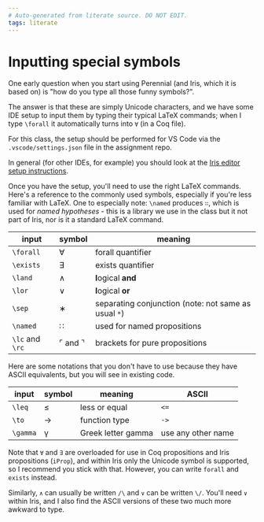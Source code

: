 ```yaml
---
# Auto-generated from literate source. DO NOT EDIT.
tags: literate
---
```


# Inputting special symbols

One early question when you start using Perennial (and Iris, which it is based on) is "how do you type all those funny symbols?".

The answer is that these are simply Unicode characters, and we have some IDE setup to input them by typing their typical LaTeX commands; when I type `\forall` it automatically turns into `∀` (in a Coq file).

For this class, the setup should be performed for VS Code via the `.vscode/settings.json` file in the assignment repo.

In general (for other IDEs, for example) you should look at the [Iris editor setup instructions](https://gitlab.mpi-sws.org/iris/iris/-/blob/master/docs/editor.md?ref_type=heads).

Once you have the setup, you'll need to use the right LaTeX commands. Here's a reference to the commonly used symbols, especially if you're less familiar with LaTeX. One to especially note: `\named` produces `∷`, which is used for _named hypotheses_ - this is a library we use in the class but it not part of Iris, nor is it a standard LaTeX command.

| input | symbol | meaning |
| --- | --- | --- |
| `\forall` | ∀ | forall quantifier |
| `\exists` | ∃ | exists quantifier |
| `\land` | ∧ | **l**ogical **and** |
| `\lor` | ∨ | **l**ogical **or** |
| `\sep` | ∗ | separating conjunction (note: not same as usual `*`) |
| `\named` | ∷ | used for named propositions |
| `\lc` and `\rc` | ⌜ and ⌝ | brackets for pure propositions |

Here are some notations that you don't have to use because they have ASCII equivalents, but you will see in existing code.

| input    | symbol | meaning            | ASCII              |
| -------- | ------ | ------------------ | ------------------ |
| `\leq`   | ≤      | less or equal      | `<=`               |
| `\to`    | →      | function type      | `->`               |
| `\gamma` | γ      | Greek letter gamma | use any other name |

Note that `∀` and `∃` are overloaded for use in Coq propositions and Iris propositions (`iProp`), and within Iris only the Unicode symbol is supported, so I recommend you stick with that. However, you can write `forall` and `exists` instead.

Similarly, `∧` can usually be written `/\` and `∨` can be written `\/`. You'll need `∨` within Iris, and I also find the ASCII versions of these two much more awkward to type.

